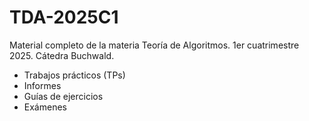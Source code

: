 # TDA-2025C1
Material completo de la materia Teoría de Algoritmos. 1er cuatrimestre 2025. Cátedra Buchwald.

- Trabajos prácticos (TPs)
- Informes
- Guías de ejercicios
- Exámenes
